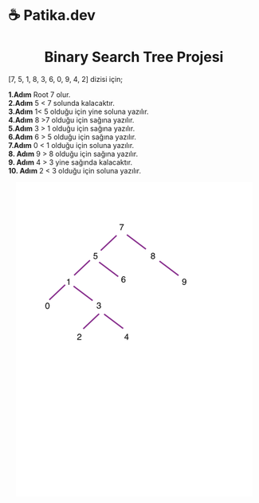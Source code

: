 # ☕ Patika.dev 


<h1 align="center">
  Binary Search Tree Projesi
</h1>


[7, 5, 1, 8, 3, 6, 0, 9, 4, 2]  dizisi için;

**1.Adım** Root 7 olur. <br>
**2.Adım** 5 < 7 solunda kalacaktır. <br>
**3.Adım** 1< 5  olduğu için yine soluna yazılır. <br>
**4.Adım**  8 >7 olduğu için sağına yazılır. <br>
**5.Adım** 3 > 1 olduğu için sağına yazılır. <br>
**6.Adım** 6 > 5 olduğu için sağına yazılır.<br>
**7.Adım** 0 < 1 olduğu için soluna yazılır.<br>
**8. Adım** 9 > 8 olduğu için sağına yazılır.<br>
**9. Adım** 4 > 3 yine sağında kalacaktır.<br>
**10. Adım** 2 < 3 olduğu için soluna yazılır.<br>



<p align="center">
    <img alt="Binary Search Tree Projesi" src="./BinarySearchTreeProjesi.png" width="475" />
</p>
